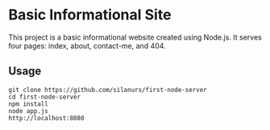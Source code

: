 # Basic Informational Site
This project is a basic informational website created using Node.js. It serves four pages: index, about, contact-me, and 404.

## Usage
```
git clone https://github.com/silanurs/first-node-server
cd first-node-server
npm install
node app.js
http://localhost:8080

```